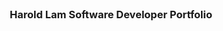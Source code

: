<div align="center">
  <br />
  <h3 align="center">Harold Lam Software Developer Portfolio</h3>

</div>
